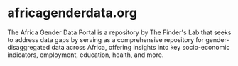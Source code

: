 # africagenderdata.org
The Africa Gender Data Portal is a repository by The Finder's Lab that seeks to address data gaps by serving as a comprehensive repository for gender-disaggregated data across Africa, offering insights into key socio-economic indicators, employment, education, health, and more.
